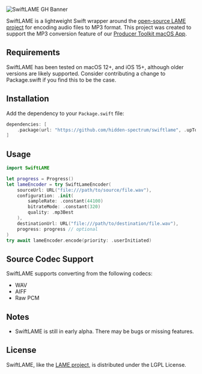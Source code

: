 
![SwiftLAME GH Banner](https://github.com/hidden-spectrum/SwiftLAME/assets/469799/a65a5d73-61fb-4ef8-9b7a-7e8a29446d73)

SwiftLAME is a lightweight Swift wrapper around the [open-source LAME project](https://lame.sourceforge.io) for encoding audio files to MP3 format. This project was created to support the MP3 conversion feature of our [Producer Toolkit macOS App](https://hiddenspectrum.io/producer-toolkit).


## Requirements
SwiftLAME has been tested on macOS 12+, and iOS 15+, although older versions are likely supported. Consider contributing a change to Package.swift if you find this to be the case.

## Installation

Add the dependency to your `Package.swift` file:

```swift
dependencies: [
    .package(url: "https://github.com/hidden-spectrum/swiftlame", .upToNextMajor(from: "0.1.0")),
]
```

## Usage

```swift
import SwiftLAME

let progress = Progress()
let lameEncoder = try SwiftLameEncoder(
    sourceUrl: URL("file:///path/to/source/file.wav"), 
    configuration: .init(
        sampleRate: .constant(44100)
        bitrateMode: .constant(320)
        quality: .mp3Best
    ),
    destinationUrl: URL("file:///path/to/destination/file.wav"),
    progress: progress // optional
)
try await lameEncoder.encode(priority: .userInitiated)
```

## Source Codec Support
SwiftLAME supports converting from the following codecs:
- WAV
- AIFF
- Raw PCM


## Notes
- SwiftLAME is still in early alpha. There may be bugs or missing features.

## License
SwiftLAME, like the [LAME project](https://lame.sourceforge.io/license.txt), is distributed under the LGPL License.
